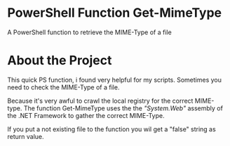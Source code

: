 # PowerShell Function Get-MimeType
A PowerShell function to retrieve the MIME-Type of a file

# About the Project
This quick PS function, i found very helpful for my scripts. Sometimes you need to check the MIME-Type of a file.

Because it's very awful to crawl the local registry for the correct MIME-type. The function Get-MimeType uses the the _"System.Web"_ assembly of
the .NET Framework to gather the correct MIME-Type. 

If you put a not existing file to the function you wil get a "false" string as return value.
